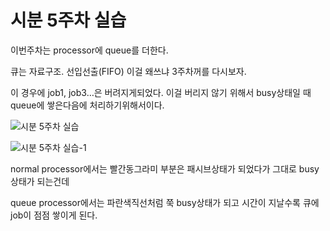 # 시분 5주차 실습

이번주차는 processor에 queue를 더한다.

큐는 자료구조. 선입선출(FIFO)
이걸 왜쓰냐
3주차꺼를 다시보자.

이 경우에 job1, job3…은 버려지게되었다.
이걸 버리지 않기 위해서 busy상태일 때 queue에 쌓은다음에 처리하기위해서이다.

![시분 5주차 실습](images/시분%205주차%20실습.png)

 
![시분 5주차 실습-1](images/시분%205주차%20실습-1.png)

normal processor에서는 빨간동그라미 부분은 패시브상태가 되었다가 그대로 busy상태가 되는건데

queue processor에서는
파란색직선처럼 쭉 busy상태가 되고
시간이 지날수록 큐에 job이 점점 쌓이게 된다.
